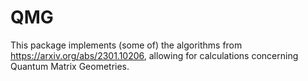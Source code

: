 # QMG
This package implements (some of) the algorithms from https://arxiv.org/abs/2301.10206, allowing for calculations concerning Quantum Matrix Geometries.
